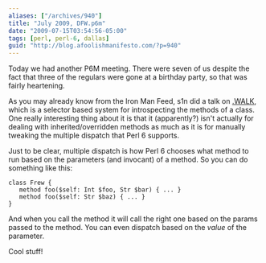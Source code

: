 ```yaml
---
aliases: ["/archives/940"]
title: "July 2009, DFW.p6m"
date: "2009-07-15T03:54:56-05:00"
tags: [perl, perl-6, dallas]
guid: "http://blog.afoolishmanifesto.com/?p=940"
---
```

Today we had another P6M meeting. There were seven of us despite the fact that three of the regulars were gone at a birthday party, so that was fairly heartening.

As you may already know from the Iron Man Feed, s1n did a talk on [.WALK](http://s1n.dyndns.org/index.php/2009/07/13/walk-this-way/), which is a selector based system for introspecting the methods of a class. One really interesting thing about it is that it (apparently?) isn't actually for dealing with inherited/overridden methods as much as it is for manually tweaking the multiple dispatch that Perl 6 supports.

Just to be clear, multiple dispatch is how Perl 6 chooses what method to run based on the parameters (and invocant) of a method. So you can do something like this:

    class Frew {
       method foo($self: Int $foo, Str $bar) { ... }
       method foo($self: Str $baz) { ... }
    }

And when you call the method it will call the right one based on the params passed to the method. You can even dispatch based on the _value_ of the parameter.

Cool stuff!
